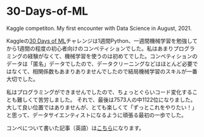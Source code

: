 # 30-Days-of-ML
Kaggle competiton. My first encounter with Data Science in August, 2021.

Kaggleの[30 Days of ML](https://www.kaggle.com/c/30-days-of-ml/overview)チャレンジは1週間Python、一週間機械学習を勉強してから1週間の程度の初心者向けのコンペティションでした。私はあまりプログラミングの経験がなくて、機械学習を使うのは初めてでした。コンペティションのデータは「匿名」データでしたので、データクリーニングなどはほとんど必要ではなくて、相関係数もあまりありませんでしたので結局機械学習のスキルが一番大切でした。

私はプログラミングができませんでしたので、ちょっとぐらいコード変化することも難しくて苦労しました。
それで、最後は7573人の中1122位になりました。大して良い位置ではありませんが、とても楽しくて「ずっとこれをやりたい！」と思って、データサイエンティストになるように頑張る最初の一歩でした。

コンペについて書いた記事（英語）は[こちら](https://community.dataquest.io/t/from-beginner-to-kaggle-competitor-in-30-days/556641)になります。



